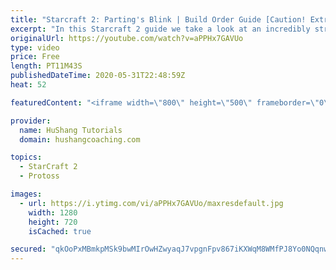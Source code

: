 ```yaml
---
title: "Starcraft 2: Parting's Blink | Build Order Guide [Caution! Extremely Powerful]"
excerpt: "In this Starcraft 2 guide we take a look at an incredibly strong build order by Parting: \"four gate blink\" which he used several times against Maru in the ro8 of GSL this season. It's an incredibly strong build order that often wins the game before even arriving at the mid-game, so it's sure to be an"
originalUrl: https://youtube.com/watch?v=aPPHx7GAVUo
type: video
price: Free
length: PT11M43S
publishedDateTime: 2020-05-31T22:48:59Z
heat: 52

featuredContent: "<iframe width=\"800\" height=\"500\" frameborder=\"0\" src=\"https://www.youtube.com/embed/aPPHx7GAVUo\" allow=\"accelerometer; autoplay; encrypted-media; gyroscope; picture-in-picture\" allowfullscreen></iframe>"

provider:
  name: HuShang Tutorials
  domain: hushangcoaching.com

topics:
  - StarCraft 2
  - Protoss

images:
  - url: https://i.ytimg.com/vi/aPPHx7GAVUo/maxresdefault.jpg
    width: 1280
    height: 720
    isCached: true

secured: "qkOoPxMBmkpMSk9bwMIrOwHZwyaqJ7vpgnFpv867iKXWqM8WMfPJ8Yo0NQqnwmf/1B0udUZt4blYWVj8nSoZ5tf/Bb6MHQucShZvpyBctaYmnSdEOhZlhPRO3gXsi/siY+d48U8BSD+QGUoq7dN2zvF9zQBV2xA9meswAMcB0XvhRXmSwSvfuq7sYIOFrqyiRW0LH9jIOh+3JIiiis+aRQ19CmgL/qfPyIMEtZgIQoaAd2RpdQBxfqb9W2YmW9yZsCrsuXjtwAle12CzjDRPO60zDpCcd0Rq8S35Z531HyJNSnHtKV1kT6SNAeeK8WSKYwqL9ltpuOntofYjfULsQIznR6fyQZraPF1WpQeXyH1F5ib5ichC0cAsSJgCoSrN0I5f+wQKp0Nko1w/9Q/Oq+xddmQIYxE/AYtg8J308n0=;7SrZKYki3SL0FTWcxOANIw=="
---
```


